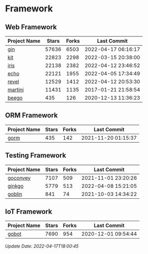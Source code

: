 # Framework

## Web Framework
| Project Name | Stars | Forks | Last Commit |
| ------------ | ----- | ----- | ----------- |
| [gin](https://github.com/gin-gonic/gin) | 57636 | 6503 | 2022-04-17 06:16:17 |
| [kit](https://github.com/go-kit/kit) | 22823 | 2298 | 2022-03-15 20:38:00 |
| [iris](https://github.com/kataras/iris) | 22138 | 2382 | 2022-04-12 23:46:52 |
| [echo](https://github.com/labstack/echo) | 22121 | 1955 | 2022-04-05 17:34:49 |
| [revel](https://github.com/revel/revel) | 12529 | 1412 | 2022-04-12 20:53:30 |
| [martini](https://github.com/go-martini/martini) | 11431 | 1135 | 2017-01-21 21:58:54 |
| [beego](https://github.com/astaxie/beego) | 435 | 126 | 2020-12-13 11:36:23 |

## ORM Framework
| Project Name | Stars | Forks | Last Commit |
| ------------ | ----- | ----- | ----------- |
| [gorm](https://github.com/jinzhu/gorm) | 435 | 142 | 2021-11-20 01:15:37 |

## Testing Framework
| Project Name | Stars | Forks | Last Commit |
| ------------ | ----- | ----- | ----------- |
| [goconvey](https://github.com/smartystreets/goconvey) | 7107 | 509 | 2021-11-01 23:20:26 |
| [ginkgo](https://github.com/onsi/ginkgo) | 5779 | 513 | 2022-04-08 15:21:05 |
| [goblin](https://github.com/franela/goblin) | 841 | 74 | 2021-10-03 14:34:22 |

## IoT Framework
| Project Name | Stars | Forks | Last Commit |
| ------------ | ----- | ----- | ----------- |
| [gobot](https://github.com/hybridgroup/gobot) | 7690 | 954 | 2020-12-01 09:54:44 |

*Update Date: 2022-04-17T18:00:45*